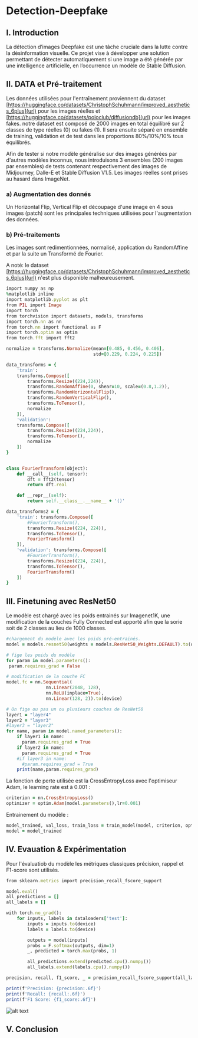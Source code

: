 # Detection-Deepfake

## I. Introduction

La détection d’images Deepfake est une tâche cruciale dans la lutte contre la désinformation visuelle. Ce projet vise à développer une solution permettant de détecter automatiquement si une image a été générée par une intelligence artificielle, en l’occurrence un modèle de Stable Diffusion. 

## II. DATA et Pré-traitement
Les données utilisées pour l'entraînement proviennent du dataset [https://huggingface.co/datasets/ChristophSchuhmann/improved_aesthetics_6plus](url) pour les images réelles et [https://huggingface.co/datasets/poloclub/diffusiondb](url) pour les images fakes.
notre dataset est composé de 2000 images en total équilibré sur 2 classes de type réelles (0) ou fakes (1). Il sera ensuite séparé en ensemble de training, validation et de test dans les proportions 80%/10%/10% tous équilibrés.

Afin de tester si notre modèle généralise sur des images générées par d'autres modèles inconnus, nous introduisons 3 ensembles (200 images par ensembles) de tests contenant respectivement des images de Midjourney, Dalle-E et Stable Diffusion V1.5. Les images réelles sont prises au hasard dans ImageNet.

### a) Augmentation des donnés
Un Horizontal Flip, Vertical Flip et découpage d'une image en 4 sous images (patch) sont les principales techniques utilisées pour l'augmentation des données.

### b) Pré-traitements
Les images sont redimentionnées, normalisé, application du RandomAffine et par la suite un Transformé de Fourier.

A noté: le dataset [https://huggingface.co/datasets/ChristophSchuhmann/improved_aesthetics_6plus](url) n'est plus disponible malheureusement.

```ruby
import numpy as np
%matplotlib inline
import matplotlib.pyplot as plt
from PIL import Image
import torch
from torchvision import datasets, models, transforms
import torch.nn as nn
from torch.nn import functional as F
import torch.optim as optim
from torch.fft import fft2

normalize = transforms.Normalize(mean=[0.485, 0.456, 0.406],
                                 std=[0.229, 0.224, 0.225])

data_transforms = {
    'train':
    transforms.Compose([
        transforms.Resize((224,224)),
        transforms.RandomAffine(0, shear=10, scale=(0.8,1.2)),
        transforms.RandomHorizontalFlip(),
        transforms.RandomVerticalFlip(),
        transforms.ToTensor(),
        normalize
    ]),
    'validation':
    transforms.Compose([
        transforms.Resize((224,224)),
        transforms.ToTensor(),
        normalize
    ])
}


class FourierTransform(object):
    def __call__(self, tensor):
        dft = fft2(tensor)
        return dft.real

    def __repr__(self):
        return self.__class__.__name__ + '()'

data_transforms2 = {
    'train': transforms.Compose([
        #FourierTransform(),
        transforms.Resize((224, 224)),
        transforms.ToTensor(),
        FourierTransform()
    ]),
    'validation': transforms.Compose([
        #FourierTransform(),
        transforms.Resize((224, 224)),
        transforms.ToTensor(),
        FourierTransform()
    ])
}
```
## III. Finetuning avec ResNet50
Le modèle est chargé avec les poids entrainés sur Imagenet1K, une modification de la couches Fully Connected est apporté afin que la sorie soit de 2 classes au lieu de 1000 classes.

```ruby
#chargement du modèle avec les poids pré-entrainés.
model = models.resnet50(weights = models.ResNet50_Weights.DEFAULT).to(device)

# fige les poids du modèle 
for param in model.parameters():
 param.requires_grad = False

# modification de la couche FC
model.fc = nn.Sequential(
               nn.Linear(2048, 128),
               nn.ReLU(inplace=True),
               nn.Linear(128, 2)).to(device)

# On fige ou pas un ou plusieurs couches de ResNet50
layer1 = "layer4"
layer2 = "layer3"
#layer3 = "layer2"
for name, param in model.named_parameters():
    if layer1 in name:
      param.requires_grad = True
    if layer2 in name:
      param.requires_grad = True
    #if layer3 in name:
      #param.requires_grad = True
    print(name,param.requires_grad)
```
La fonction de perte utilisée est la CrossEntropyLoss avec l'optimiseur Adam, le learning rate est à 0.001 : 

```ruby
criterion = nn.CrossEntropyLoss()
optimizer = optim.Adam(model.parameters(),lr=0.001)
```

Entrainement du modèle : 
```ruby
model_trained, val_loss, train_loss = train_model(model, criterion, optimizer, num_epochs=20)
model = model_trained
```
## IV. Evauation & Expérimentation

Pour l'évaluatiob du modèle les métriques classiques précision, rappel et F1-score sont utilisés.

```ruby
from sklearn.metrics import precision_recall_fscore_support

model.eval()
all_predictions = []
all_labels = []

with torch.no_grad():
    for inputs, labels in dataloaders['test']:
        inputs = inputs.to(device)
        labels = labels.to(device)

        outputs = model(inputs)
        probs = F.softmax(outputs, dim=1)
        _, predicted = torch.max(probs, 1)

        all_predictions.extend(predicted.cpu().numpy())
        all_labels.extend(labels.cpu().numpy())

precision, recall, f1_score, _ = precision_recall_fscore_support(all_labels, all_predictions, average='weighted')

print(f'Precision: {precision:.6f}')
print(f'Recall: {recall:.6f}')
print(f'F1 Score: {f1_score:.6f}')
```
![alt text](https://github.com/Marte00/Detection-Deepfake/image_résultat/image1.png?raw=true)


## V. Conclusion
